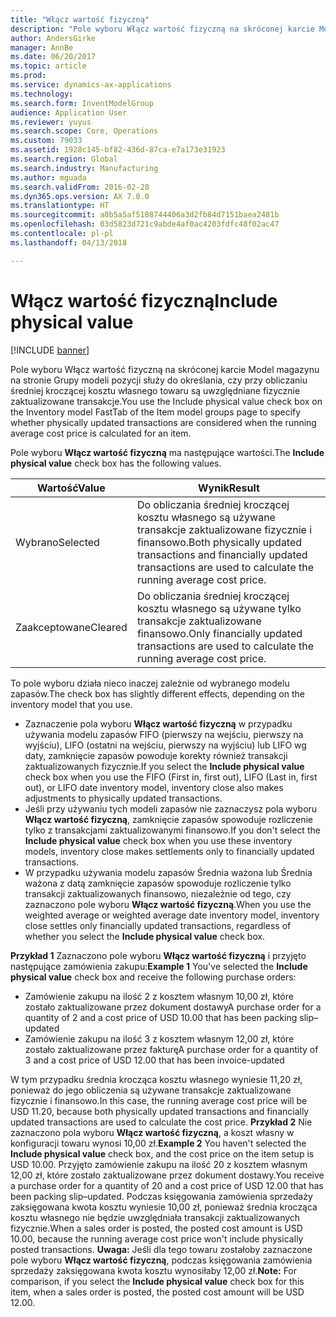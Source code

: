 ```yaml
---
title: "Włącz wartość fizyczną"
description: "Pole wyboru Włącz wartość fizyczną na skróconej karcie Model magazynu na stronie Grupy modeli pozycji służy do określania, czy przy obliczaniu średniej kroczącej kosztu własnego towaru są uwzględniane fizycznie zaktualizowane transakcje."
author: AndersGirke
manager: AnnBe
ms.date: 06/20/2017
ms.topic: article
ms.prod: 
ms.service: dynamics-ax-applications
ms.technology: 
ms.search.form: InventModelGroup
audience: Application User
ms.reviewer: yuyus
ms.search.scope: Core, Operations
ms.custom: 79033
ms.assetid: 1928c145-bf82-436d-87ca-e7a173e31923
ms.search.region: Global
ms.search.industry: Manufacturing
ms.author: mguada
ms.search.validFrom: 2016-02-28
ms.dyn365.ops.version: AX 7.0.0
ms.translationtype: HT
ms.sourcegitcommit: a8b5a5af5108744406a3d2fb84d7151baea2481b
ms.openlocfilehash: 03d5823d721c9abde4af0ac4203fdfc48f02ac47
ms.contentlocale: pl-pl
ms.lasthandoff: 04/13/2018

---
```


# <a name="include-physical-value"></a><span data-ttu-id="11981-103">Włącz wartość fizyczną</span><span class="sxs-lookup"><span data-stu-id="11981-103">Include physical value</span></span>

[!INCLUDE [banner](../includes/banner.md)]

<span data-ttu-id="11981-104">Pole wyboru Włącz wartość fizyczną na skróconej karcie Model magazynu na stronie Grupy modeli pozycji służy do określania, czy przy obliczaniu średniej kroczącej kosztu własnego towaru są uwzględniane fizycznie zaktualizowane transakcje.</span><span class="sxs-lookup"><span data-stu-id="11981-104">You use the Include physical value check box on the Inventory model FastTab of the Item model groups page to specify whether physically updated transactions are considered when the running average cost price is calculated for an item.</span></span>

<span data-ttu-id="11981-105">Pole wyboru **Włącz wartość fizyczną** ma następujące wartości.</span><span class="sxs-lookup"><span data-stu-id="11981-105">The **Include physical value** check box has the following values.</span></span>

| <span data-ttu-id="11981-106">Wartość</span><span class="sxs-lookup"><span data-stu-id="11981-106">Value</span></span>    | <span data-ttu-id="11981-107">Wynik</span><span class="sxs-lookup"><span data-stu-id="11981-107">Result</span></span>                                                                                                                          |
|----------|---------------------------------------------------------------------------------------------------------------------------------|
| <span data-ttu-id="11981-108">Wybrano</span><span class="sxs-lookup"><span data-stu-id="11981-108">Selected</span></span> | <span data-ttu-id="11981-109">Do obliczania średniej kroczącej kosztu własnego są używane transakcje zaktualizowane fizycznie i finansowo.</span><span class="sxs-lookup"><span data-stu-id="11981-109">Both physically updated transactions and financially updated transactions are used to calculate the running average cost price.</span></span> |
| <span data-ttu-id="11981-110">Zaakceptowane</span><span class="sxs-lookup"><span data-stu-id="11981-110">Cleared</span></span>  | <span data-ttu-id="11981-111">Do obliczania średniej kroczącej kosztu własnego są używane tylko transakcje zaktualizowane finansowo.</span><span class="sxs-lookup"><span data-stu-id="11981-111">Only financially updated transactions are used to calculate the running average cost price.</span></span>                                     |

<span data-ttu-id="11981-112">To pole wyboru działa nieco inaczej zależnie od wybranego modelu zapasów.</span><span class="sxs-lookup"><span data-stu-id="11981-112">The check box has slightly different effects, depending on the inventory model that you use.</span></span>

-   <span data-ttu-id="11981-113">Zaznaczenie pola wyboru **Włącz wartość fizyczną** w przypadku używania modelu zapasów FIFO (pierwszy na wejściu, pierwszy na wyjściu), LIFO (ostatni na wejściu, pierwszy na wyjściu) lub LIFO wg daty, zamknięcie zapasów powoduje korekty również transakcji zaktualizowanych fizycznie.</span><span class="sxs-lookup"><span data-stu-id="11981-113">If you select the **Include physical value** check box when you use the FIFO (First in, first out), LIFO (Last in, first out), or LIFO date inventory model, inventory close also makes adjustments to physically updated transactions.</span></span>
-   <span data-ttu-id="11981-114">Jeśli przy używaniu tych modeli zapasów nie zaznaczysz pola wyboru **Włącz wartość fizyczną**, zamknięcie zapasów spowoduje rozliczenie tylko z transakcjami zaktualizowanymi finansowo.</span><span class="sxs-lookup"><span data-stu-id="11981-114">If you don't select the **Include physical value** check box when you use these inventory models, inventory close makes settlements only to financially updated transactions.</span></span>
-   <span data-ttu-id="11981-115">W przypadku używania modelu zapasów Średnia ważona lub Średnia ważona z datą zamknięcie zapasów spowoduje rozliczenie tylko transakcji zaktualizowanych finansowo, niezależnie od tego, czy zaznaczono pole wyboru **Włącz wartość fizyczną**.</span><span class="sxs-lookup"><span data-stu-id="11981-115">When you use the weighted average or weighted average date inventory model, inventory close settles only financially updated transactions, regardless of whether you select the **Include physical value** check box.</span></span>

<span data-ttu-id="11981-116">**Przykład 1** Zaznaczono pole wyboru **Włącz wartość fizyczną** i przyjęto następujące zamówienia zakupu:</span><span class="sxs-lookup"><span data-stu-id="11981-116">**Example 1** You've selected the **Include physical value** check box and receive the following purchase orders:</span></span>

-   <span data-ttu-id="11981-117">Zamówienie zakupu na ilość 2 z kosztem własnym 10,00 zł, które zostało zaktualizowane przez dokument dostawy</span><span class="sxs-lookup"><span data-stu-id="11981-117">A purchase order for a quantity of 2 and a cost price of USD 10.00 that has been packing slip–updated</span></span>
-   <span data-ttu-id="11981-118">Zamówienie zakupu na ilość 3 z kosztem własnym 12,00 zł, które zostało zaktualizowane przez fakturę</span><span class="sxs-lookup"><span data-stu-id="11981-118">A purchase order for a quantity of 3 and a cost price of USD 12.00 that has been invoice-updated</span></span>

<span data-ttu-id="11981-119">W tym przypadku średnia krocząca kosztu własnego wyniesie 11,20 zł, ponieważ do jego obliczenia są używane transakcje zaktualizowane fizycznie i finansowo.</span><span class="sxs-lookup"><span data-stu-id="11981-119">In this case, the running average cost price will be USD 11.20, because both physically updated transactions and financially updated transactions are used to calculate the cost price.</span></span> <span data-ttu-id="11981-120">**Przykład 2** Nie zaznaczono pola wyboru **Włącz wartość fizyczną**, a koszt własny w konfiguracji towaru wynosi 10,00 zł.</span><span class="sxs-lookup"><span data-stu-id="11981-120">**Example 2** You haven't selected the **Include physical value** check box, and the cost price on the item setup is USD 10.00.</span></span> <span data-ttu-id="11981-121">Przyjęto zamówienie zakupu na ilość 20 z kosztem własnym 12,00 zł, które zostało zaktualizowane przez dokument dostawy.</span><span class="sxs-lookup"><span data-stu-id="11981-121">You receive a purchase order for a quantity of 20 and a cost price of USD 12.00 that has been packing slip–updated.</span></span> <span data-ttu-id="11981-122">Podczas księgowania zamówienia sprzedaży zaksięgowana kwota kosztu wyniesie 10,00 zł, ponieważ średnia krocząca kosztu własnego nie będzie uwzględniała transakcji zaktualizowanych fizycznie.</span><span class="sxs-lookup"><span data-stu-id="11981-122">When a sales order is posted, the posted cost amount is USD 10.00, because the running average cost price won't include physically posted transactions.</span></span> <span data-ttu-id="11981-123">**Uwaga:** Jeśli dla tego towaru zostałoby zaznaczone pole wyboru **Włącz wartość fizyczną**, podczas księgowania zamówienia sprzedaży zaksięgowana kwota kosztu wynosiłaby 12,00 zł.</span><span class="sxs-lookup"><span data-stu-id="11981-123">**Note:** For comparison, if you select the **Include physical value** check box for this item, when a sales order is posted, the posted cost amount will be USD 12.00.</span></span>




